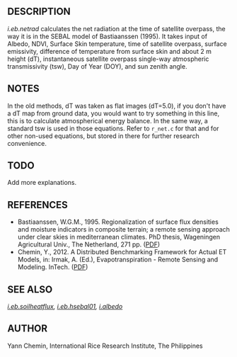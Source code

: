## DESCRIPTION

*i.eb.netrad* calculates the net radiation at the time of satellite
overpass, the way it is in the SEBAL model of Bastiaanssen (1995). It
takes input of Albedo, NDVI, Surface Skin temperature, time of satellite
overpass, surface emissivity, difference of temperature from surface
skin and about 2 m height (dT), instantaneous satellite overpass
single-way atmospheric transmissivity (tsw), Day of Year (DOY), and sun
zenith angle.

## NOTES

In the old methods, dT was taken as flat images (dT=5.0), if you don\'t
have a dT map from ground data, you would want to try something in this
line, this is to calculate atmospherical energy balance. In the same
way, a standard tsw is used in those equations. Refer to `r_net.c` for
that and for other non-used equations, but stored in there for further
research convenience.

## TODO

Add more explanations.

## REFERENCES

-   Bastiaanssen, W.G.M., 1995. Regionalization of surface flux
    densities and moisture indicators in composite terrain; a remote
    sensing approach under clear skies in mediterranean climates. PhD
    thesis, Wageningen Agricultural Univ., The Netherland, 271 pp.
    ([PDF](http://edepot.wur.nl/206553))
-   Chemin, Y., 2012. A Distributed Benchmarking Framework for Actual ET
    Models, in: Irmak, A. (Ed.), Evapotranspiration - Remote Sensing and
    Modeling. InTech.
    ([PDF](http://www.intechopen.com/books/evapotranspiration-remote-sensing-and-modeling/a-distributed-benchmarking-framework-for-actual-et-models))

## SEE ALSO

*[i.eb.soilheatflux](i.eb.soilheatflux.html),
[i.eb.hsebal01](i.eb.hsebal01.html), [i.albedo](i.albedo.html)*

## AUTHOR

Yann Chemin, International Rice Research Institute, The Philippines
